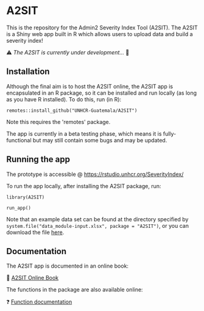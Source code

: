 # A2SIT

This is the repository for the Admin2 Severity Index Tool (A2SIT). The A2SIT is a Shiny web app built in R which allows users to upload data and build a severity index!

:warning: *The A2SIT is currently under development...* :construction:

## Installation

Although the final aim is to host the A2SIT online, the A2SIT app is encapsulated in an R package, so it can be installed and run locally (as long as you have R installed). To do this, run (in R):

```
remotes::install_github("UNHCR-Guatemala/A2SIT")
```

Note this requires the 'remotes' package.

The app is currently in a beta testing phase, which means it is fully-functional but may still contain some bugs and may be updated.

## Running the app

The prototype is accessible @ https://rstudio.unhcr.org/SeverityIndex/ 

To run the app locally, after installing the A2SIT package, run:

```
library(A2SIT)

run_app()
```

Note that an example data set can be found at the directory specified by `system.file("data_module-input.xlsx", package = "A2SIT")`, or you can download the file [here](https://github.com/UNHCR-Guatemala/A2SIT/raw/main/inst/data_module-input.xlsx).

## Documentation

The A2SIT app is documented in an online book:

:blue_book: [A2SIT Online Book](https://unhcr-guatemala.github.io/A2SIT/book/index.html)

The functions in the package are also available online:

:question: [Function documentation](https://unhcr-guatemala.github.io/A2SIT/)
